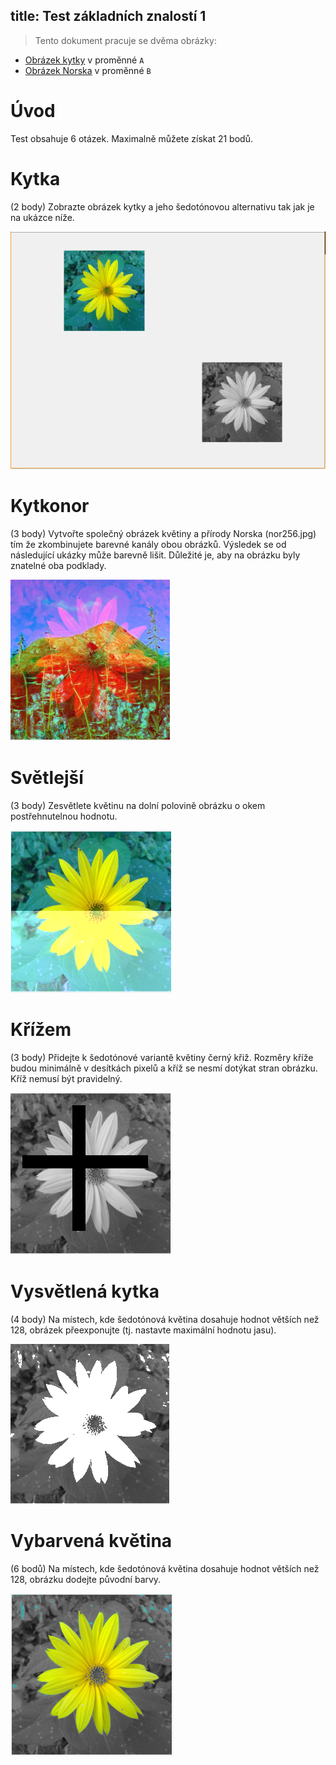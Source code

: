 title: Test základních znalostí 1
---
>Tento dokument pracuje se dvěma obrázky: 

* [Obrázek kytky](media/test_basic_1_7.jpg) v proměnné `A` 
* [Obrázek Norska](media/tes_basic_1_8.jpg) v proměnné `B`

# Úvod
Test obsahuje 6 otázek. Maximalně můžete získat 21 bodů.
# Kytka
(2 body) Zobrazte obrázek kytky a jeho šedotónovou alternativu tak jak je na ukázce níže.

![](../media/test_basic_1_1.PNG)
# Kytkonor
(3 body) Vytvořte společný obrázek květiny a přírody Norska (nor256.jpg) tím že zkombinujete barevné kanály obou obrázků. Výsledek se od následující ukázky může barevně lišit. Důležité je, aby na obrázku byly znatelné oba podklady.

![](../media/test_basic_1_2.PNG)
# Světlejší
(3 body) Zesvětlete květinu na dolní polovině obrázku o okem postřehnutelnou hodnotu.

![](../media//test_basic_1_3.PNG)
# Křížem
(3 body) Přidejte k šedotónové variantě květiny černý křiž. Rozměry kříže budou minimálně v desítkách pixelů a kříž se nesmí dotýkat stran obrázku. Kříž nemusí být pravidelný.

![](../media/test_basic_1_4.PNG)
# Vysvětlená kytka
(4 body) Na místech, kde šedotónová květina dosahuje hodnot větších než 128, obrázek přeexponujte (tj. nastavte maximální hodnotu jasu).

![](../media/test_basic_1_5.PNG)
# Vybarvená květina
(6 bodů) Na místech, kde šedotónová květina dosahuje hodnot větších než 128, obrázku dodejte původní barvy.

![](../media/test_basic_1_6.PNG)
